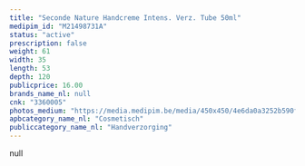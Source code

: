 ```yaml
---
title: "Seconde Nature Handcreme Intens. Verz. Tube 50ml"
medipim_id: "M21498731A"
status: "active"
prescription: false
weight: 61
width: 35
length: 53
depth: 120
publicprice: 16.00
brands_name_nl: null
cnk: "3360005"
photos_medium: "https://media.medipim.be/media/450x450/4e6da0a3252b590f2f7c9729e4f7a65c.jpg"
apbcategory_name_nl: "Cosmetisch"
publiccategory_name_nl: "Handverzorging"
---
```

null
